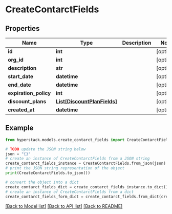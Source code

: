 # CreateContarctFields


## Properties

Name | Type | Description | Notes
------------ | ------------- | ------------- | -------------
**id** | **int** |  | [optional] 
**org_id** | **int** |  | [optional] 
**description** | **str** |  | [optional] 
**start_date** | **datetime** |  | [optional] 
**end_date** | **datetime** |  | [optional] 
**expiration_policy** | **int** |  | [optional] 
**discount_plans** | [**List[DiscountPlanFields]**](DiscountPlanFields.md) |  | [optional] 
**created_at** | **datetime** |  | [optional] 

## Example

```python
from hyperstack.models.create_contarct_fields import CreateContarctFields

# TODO update the JSON string below
json = "{}"
# create an instance of CreateContarctFields from a JSON string
create_contarct_fields_instance = CreateContarctFields.from_json(json)
# print the JSON string representation of the object
print(CreateContarctFields.to_json())

# convert the object into a dict
create_contarct_fields_dict = create_contarct_fields_instance.to_dict()
# create an instance of CreateContarctFields from a dict
create_contarct_fields_form_dict = create_contarct_fields.from_dict(create_contarct_fields_dict)
```
[[Back to Model list]](../README.md#documentation-for-models) [[Back to API list]](../README.md#documentation-for-api-endpoints) [[Back to README]](../README.md)


